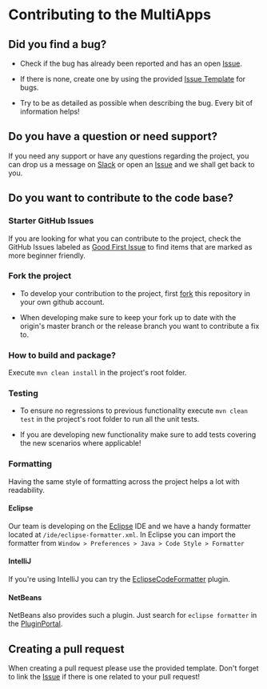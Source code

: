 # Contributing to the MultiApps

## Did you find a bug?
* Check if the bug has already been reported and has an open [Issue](https://github.com/cloudfoundry-incubator/multiapps/issues).

* If there is none, create one by using the provided [Issue Template](https://github.com/cloudfoundry-incubator/multiapps/issues/new/choose) for bugs.

* Try to be as detailed as possible when describing the bug. Every bit of information helps!

## Do you have a question or need support?
If you need any support or have any questions regarding the project, you can drop us a message on [Slack](https://cloudfoundry.slack.com/?redir=%2Fmessages%2Fmultiapps-dev) or open an [Issue](https://github.com/cloudfoundry-incubator/multiapps/issues) and we shall get back to you.

## Do you want to contribute to the code base?

### Starter GitHub Issues
If you are looking for what you can contribute to the project, check the GitHub Issues labeled as [Good First Issue](https://github.com/cloudfoundry-incubator/multiapps/issues?q=is%3Aissue+is%3Aopen+label%3A%22good+first+issue%22) to find items that are marked as more beginner friendly.

### Fork the project
* To develop your contribution to the project, first [fork](https://help.github.com/articles/fork-a-repo/) this repository in your own github account. 

* When developing make sure to keep your fork up to date with the origin's master branch or the release branch you want to contribute a fix to.

### How to build and package?
Execute `mvn clean install` in the project's root folder.

### Testing
* To ensure no regressions to previous functionality execute `mvn clean test` in the project's root folder to run all the unit tests.

* If you are developing new functionality make sure to add tests covering the new scenarios where applicable!

### Formatting
Having the same style of formatting across the project helps a lot with readability.

#### Eclipse
Our team is developing on the [Eclipse](http://www.eclipse.org/) IDE and we have a handy formatter located at `/ide/eclipse-formatter.xml`. In Eclipse you can import the formatter from `Window > Preferences > Java > Code Style > Formatter`

#### IntelliJ
If you're using IntelliJ you can try the [EclipseCodeFormatter](https://github.com/krasa/EclipseCodeFormatter) plugin.

#### NetBeans
NetBeans also provides such a plugin. Just search for `eclipse formatter` in the [PluginPortal](http://plugins.netbeans.org/PluginPortal/).

## Creating a pull request
When creating a pull request please use the provided template. Don't forget to link the [Issue](https://github.com/cloudfoundry-incubator/multiapps-controller/issues) if there is one related to your pull request!

